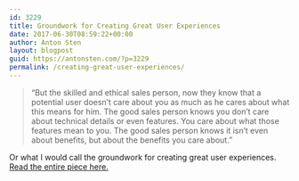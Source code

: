 ```yaml
---
id: 3229
title: Groundwork for Creating Great User Experiences
date: 2017-06-30T08:59:22+00:00
author: Anton Sten
layout: blogpost
guid: https://antonsten.com/?p=3229
permalink: /creating-great-user-experiences/
---
```

> &#8220;But the skilled and ethical sales person, now they know that a potential user doesn&#8217;t care about you as much as he cares about what this means for him. The good sales person knows you don&#8217;t care about technical details or even features. You care about what those features mean to you. The good sales person knows it isn&#8217;t even about benefits, but about the benefits you care about.&#8221;

Or what I would call the groundwork for creating great user experiences. <a href="http://headrush.typepad.com/creating_passionate_users/2005/01/we_should_all_t.html?__s=%5Bsubscriber.token%5D" target="_blank">Read the entire piece here.</a>
